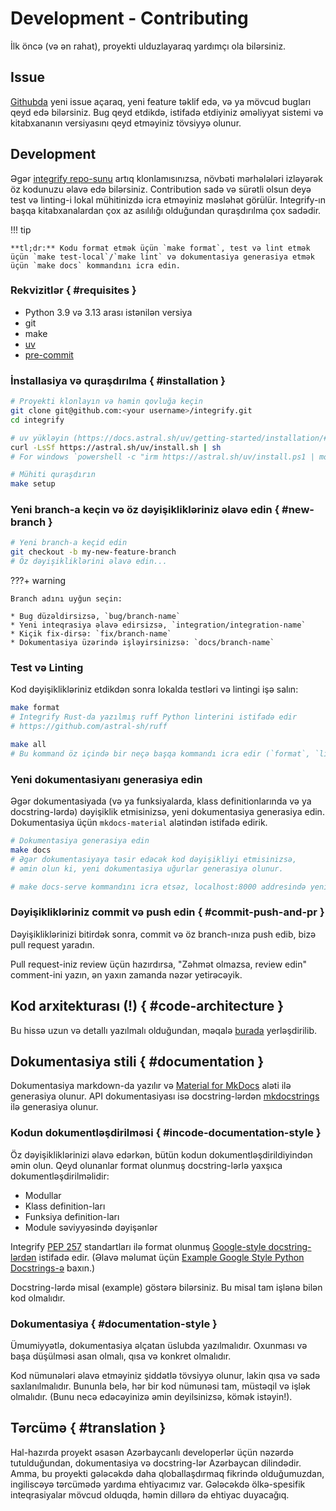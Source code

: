 # Development - Contributing

İlk öncə (və ən rahat), proyekti ulduzlayaraq yardımçı ola bilərsiniz.

## Issue

[Githubda](https://github.com/mmzeynalli/integrify/issues) yeni issue açaraq, yeni feature təklif edə, və ya mövcud bugları qeyd edə bilərsiniz.
Bug qeyd etdikdə, istifadə etdiyiniz əməliyyat sistemi və kitabxananın versiyasını qeyd etməyiniz tövsiyyə olunur.

## Development

Əgər [integrify repo-sunu](https://github.com/mmzeynalli/integrify/) artıq klonlamısınızsa, növbəti mərhələləri izləyərək öz kodunuzu əlavə edə bilərsiniz. Contribution sadə və sürətli olsun deyə test və linting-i lokal mühitinizdə icra etməyiniz məsləhət görülür. Integrify-ın başqa kitabxanalardan çox az asılılığı olduğundan quraşdırılma çox sadədir.

!!! tip

    **tl;dr:** Kodu format etmək üçün `make format`, test və lint etmək üçün `make test-local`/`make lint` və dokumentasiya generasiya etmək üçün `make docs` kommandını icra edin.

### Rekvizitlər { #requisites }

* Python 3.9 və 3.13 arası istənilən versiya
* git
* make
* [uv](https://github.com/astral-sh/uv)
* [pre-commit](https://pre-commit.com/)

### İnstallasiya və quraşdırılma  { #installation }

```bash
# Proyekti klonlayın və həmin qovluğa keçin
git clone git@github.com:<your username>/integrify.git
cd integrify

# uv yükləyin (https://docs.astral.sh/uv/getting-started/installation/#standalone-installer)
curl -LsSf https://astral.sh/uv/install.sh | sh
# For windows `powershell -c "irm https://astral.sh/uv/install.ps1 | more"`

# Mühiti quraşdırın
make setup
```

### Yeni branch-a keçin və öz dəyişiklikləriniz əlavə edin  { #new-branch }

```bash
# Yeni branch-a keçid edin
git checkout -b my-new-feature-branch
# Öz dəyişikliklərini əlavə edin...
```

???+ warning

    Branch adını uyğun seçin:

    * Bug düzəldirsizsə, `bug/branch-name`
    * Yeni inteqrasiya əlavə edirsizsə, `integration/integration-name`
    * Kiçik fix-dirsə: `fix/branch-name`
    * Dokumentasiya üzərində işləyirsinizsə: `docs/branch-name`

### Test və Linting

Kod dəyişiklikləriniz etdikdən sonra lokalda testləri və lintingi işə salın:

```bash
make format
# Integrify Rust-da yazılmış ruff Python linterini istifadə edir
# https://github.com/astral-sh/ruff

make all
# Bu kommand öz içində bir neçə başqa kommandı icra edir (`format`, `lint`, `type-check və `test`)
```

### Yeni dokumentasiyanı generasiya edin

Əgər dokumentasiyada (və ya funksiyalarda, klass definitionlarında və ya docstring-lərdə) dəyişiklik etmisinizsə, yeni dokumentasiya generasiya edin.
Dokumentasiya üçün `mkdocs-material` alətindən istifadə edirik.

```bash
# Dokumentasiya generasiya edin
make docs
# Əgər dokumentasiyaya təsir edəcək kod dəyişikliyi etmisinizsə, 
# əmin olun ki, yeni dokumentasiya uğurlar generasiya olunur.

# make docs-serve kommandını icra etsəz, localhost:8000 addresində yeni dokumentasiyanı da görə bilərsiniz.
```

### Dəyişiklikləriniz commit və push edin  { #commit-push-and-pr }

Dəyişikliklərinizi bitirdək sonra, commit və öz branch-ınıza push edib, bizə pull request yaradın.

Pull request-iniz review üçün hazırdırsa, "Zəhmət olmazsa, review edin" comment-ini yazın, ən yaxın zamanda nəzər yetirəcəyik.

## Kod arxitekturası (!) { #code-architecture }

Bu hissə uzun və detallı yazılmalı olduğundan, məqalə [burada](./code-architecture.md) yerləşdirilib.

## Dokumentasiya stili { #documentation }

Dokumentasiya markdown-da yazılır və [Material for MkDocs](https://squidfunk.github.io/mkdocs-material/) aləti ilə generasiya olunur. API dokumentasiyası isə docstring-lərdən [mkdocstrings](https://mkdocstrings.github.io/) ilə generasiya olunur.

### Kodun dokumentləşdirilməsi { #incode-documentation-style }

Öz dəyişikliklərinizi əlavə edərkən, bütün kodun dokumentləşdirildiyindən əmin olun. Qeyd olunanlar format olunmuş docstring-lərlə yaxşıca dokumentləşdirilməlidir:

* Modullar
* Klass definition-ları
* Funksiya definition-ları
* Module səviyyəsində dəyişənlər

Integrify [PEP 257](https://www.python.org/dev/peps/pep-0257/) standartları ilə format olunmuş [Google-style docstring-lərdən](https://google.github.io/styleguide/pyguide.html#38-comments-and-docstrings)  istifadə edir. (Əlavə məlumat üçün [Example Google Style Python Docstrings-ə](https://sphinxcontrib-napoleon.readthedocs.io/en/latest/example_google.html) baxın.)

Docstring-lərdə misal (example) göstərə bilərsiniz. Bu misal tam işlənə bilən kod olmalıdır.

### Dokumentasiya { #documentation-style }

Ümumiyyətlə, dokumentasiya əlçatan üslubda yazılmalıdır. Oxunması və başa düşülməsi asan olmalı, qısa və konkret olmalıdır.

Kod nümunələri əlavə etməyiniz şiddətlə tövsiyyə olunur, lakin qısa və sadə saxlanılmalıdır. Bununla belə, hər bir kod nümunəsi tam, müstəqil və işlək olmalıdır. (Bunu necə edəcəyinizə əmin deyilsinizsə, kömək istəyin!).

## Tərcümə { #translation }

Hal-hazırda proyekt əsasən Azərbaycanlı developerlər üçün nəzərdə tutulduğundan, dokumentasiya və docstring-lər Azərbaycan dilindədir.
Amma, bu proyekti gələcəkdə daha qloballaşdırmaq fikrində olduğumuzdan, ingiliscəyə tərcümədə yardıma ehtiyacımız var. Gələcəkdə ölkə-spesifik inteqrasiyalar
mövcud olduqda, həmin dillərə də ehtiyac duyacağıq.
